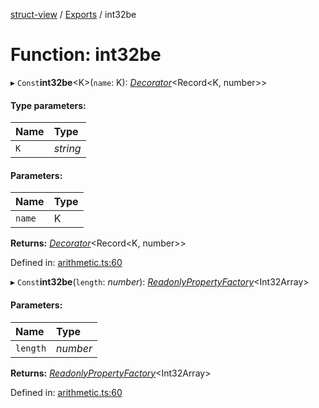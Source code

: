 [struct-view](../README.md) / [Exports](../modules.md) / int32be

# Function: int32be

▸ `Const`**int32be**<K\>(`name`: K): [*Decorator*](../interfaces/decorator.md)<Record<K, number\>\>

#### Type parameters:

Name | Type |
:------ | :------ |
`K` | *string* |

#### Parameters:

Name | Type |
:------ | :------ |
`name` | K |

**Returns:** [*Decorator*](../interfaces/decorator.md)<Record<K, number\>\>

Defined in: [arithmetic.ts:60](https://github.com/patrickroberts/struct-view/blob/main/src/arithmetic.ts#L60)

▸ `Const`**int32be**(`length`: *number*): [*ReadonlyPropertyFactory*](../interfaces/readonlypropertyfactory.md)<Int32Array\>

#### Parameters:

Name | Type |
:------ | :------ |
`length` | *number* |

**Returns:** [*ReadonlyPropertyFactory*](../interfaces/readonlypropertyfactory.md)<Int32Array\>

Defined in: [arithmetic.ts:60](https://github.com/patrickroberts/struct-view/blob/main/src/arithmetic.ts#L60)
